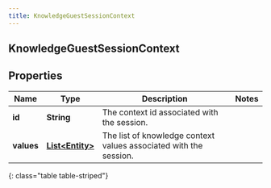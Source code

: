 ```yaml
---
title: KnowledgeGuestSessionContext
---
```

## KnowledgeGuestSessionContext


## Properties

| Name | Type | Description | Notes |
| ------------ | ------------- | ------------- | ------------- |
| **id** | <!----><!---->**String**<!----> | The context id associated with the session. |  |
| **values** | <!----><!---->[**List&lt;Entity&gt;**](Entity.html)<!----> | The list of knowledge context values associated with the session. |  |
{: class="table table-striped"}



